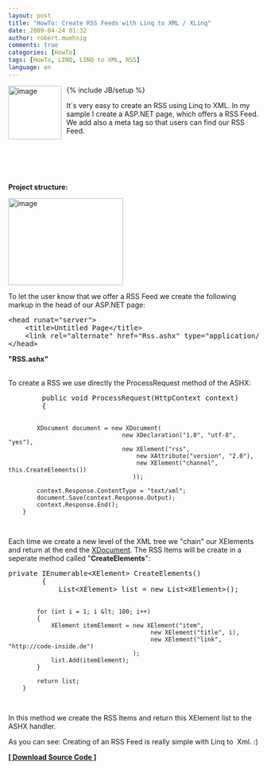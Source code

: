 ```yaml
---
layout: post
title: "HowTo: Create RSS Feeds with Linq to XML / XLinq"
date: 2009-04-24 01:32
author: robert.muehsig
comments: true
categories: [HowTo]
tags: [HowTo, LINQ, LINQ to XML, RSS]
language: en
---
```

{% include JB/setup %}
<a href="{{BASE_PATH}}/assets/wp-images-en/image83.png"><img style="border-right: 0px; border-top: 0px; margin: 0px 10px 0px 0px; border-left: 0px; border-bottom: 0px" height="108" alt="image" src="{{BASE_PATH}}/assets/wp-images-en/image-thumb98.png" width="107" align="left" border="0" /></a>  

<p>It&#180;s very easy to create an RSS using Linq to XML. In my sample I create a ASP.NET page, which offers a RSS Feed. We add also a meta tag so that users can find our RSS Feed.</p>

<br/><br/><br/><br/>



<p><strong>Project structure:</strong></p>  
<p><a href="{{BASE_PATH}}/assets/wp-images-en/image84.png"><img style="border-right: 0px; border-top: 0px; border-left: 0px; border-bottom: 0px" height="175" alt="image" src="{{BASE_PATH}}/assets/wp-images-en/image-thumb99.png" width="231" border="0" /></a> </p>
<p>To let the user know that we offer a RSS Feed we create the following markup in the head of our ASP.NET page:</p>
<div class="wlWriterSmartContent" id="scid:812469c5-0cb0-4c63-8c15-c81123a09de7:50ae3ecc-c6dc-4b9c-80c9-38d5609d9613" style="padding-right: 0px; display: inline; padding-left: 0px; float: none; padding-bottom: 0px; margin: 0px; padding-top: 0px">
<pre name="code" class="c#">&lt;head runat="server"&gt;
    &lt;title&gt;Untitled Page&lt;/title&gt;
    &lt;link rel="alternate" href="Rss.ashx" type="application/rss+xml" title="" id="rss" /&gt;
&lt;/head&gt;
</pre>
</div>





<p><strong>&quot;RSS.ashx&quot;</strong>

  <br />To create a RSS we use directly the ProcessRequest method of the ASHX:</p>

<div class="wlWriterSmartContent" id="scid:812469c5-0cb0-4c63-8c15-c81123a09de7:64648015-9deb-447f-89c0-e70f11b13e11" style="padding-right: 0px; display: inline; padding-left: 0px; float: none; padding-bottom: 0px; margin: 0px; padding-top: 0px">
<pre name="code" class="c#">        public void ProcessRequest(HttpContext context)
        {

            XDocument document = new XDocument(
                                    new XDeclaration("1.0", "utf-8", "yes"),
                                    new XElement("rss",
                                        new XAttribute("version", "2.0"),
                                        new XElement("channel", this.CreateElements())
                                       ));

            context.Response.ContentType = "text/xml";
            document.Save(context.Response.Output);
            context.Response.End();
        }
</pre>
</div>


<p>Each time we create a new level of the XML tree we &quot;chain&quot; our XElements and return at the end the <a href="http://msdn.microsoft.com/en-us/library/system.xml.linq.xdocument.aspx">XDocument</a>. The RSS Items will be create in a seperate method called &quot;<strong>CreateElements</strong>&quot;:</p>

<div class="wlWriterSmartContent" id="scid:812469c5-0cb0-4c63-8c15-c81123a09de7:11c28e5c-b853-46b1-ab86-9a80c6b250d1" style="padding-right: 0px; display: inline; padding-left: 0px; float: none; padding-bottom: 0px; margin: 0px; padding-top: 0px">
<pre name="code" class="c#">private IEnumerable&lt;XElement&gt; CreateElements()
        {
            List&lt;XElement&gt; list = new List&lt;XElement&gt;();

            for (int i = 1; i &lt; 100; i++)
            {
                XElement itemElement = new XElement("item",
                                            new XElement("title", i),
                                            new XElement("link", "http://code-inside.de")
                                       );
                list.Add(itemElement);
            }

            return list;
        }
</pre>
</div>


<p>In this method we create the RSS Items and return this XElement list to the ASHX handler. </p>

<p>As you can see: Creating of an RSS Feed is really simple with Linq to&#160; Xml. :)</p>

<p><strong><a href="{{BASE_PATH}}/assets/files/democode/xlinqrss/xlinqrss.zip">[ Download Source Code ]</a></strong></p>
